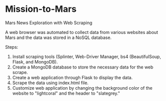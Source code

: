 # Mission-to-Mars
Mars News Exploration with Web Scraping

A web browser was automated to collect data from various websites about Mars and the data was stored in a NoSQL database. 


Steps: 
1. Install scraping tools (Splinter, Web-Driver Manager, bs4 (BeautifulSoup, Flask, and MongoDB). 
2. Create a MongoDB database to store the necessary data for the web scrape.
3. Create a web application through Flask to display the data. 
4. Scrape the data using index.html file. 
5. Customize web application by changing the background color of the website to "lightcoral" and the header to "slategrey." 
